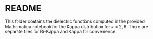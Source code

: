 # README
This folder contains the dielectric functions computed in the provided Mathematica notebook for the Kappa distribution for $\kappa=2,6$. There are separate files for Bi-Kappa and Kappa for convenience. 